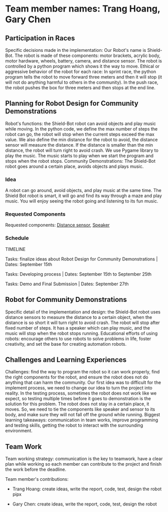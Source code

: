 # Team member names: Trang Hoang, Gary Chen

## Participation in Races

Specific decisions made in the implementation: Our Robot's name is Shield-Bot. The robot is made of these components: motor brackets, acrylic body, motor hardware, wheels, battery, camera, and distance sensor. The robot is controlled by a python program which shows it the way to move. Ethical or aggressive behavior of the robot for each race: In sprint race, the python program tells the robot to move forward three meters and then it will stop (it will not do anything harmful to others in the community). In the push race, the robot pushes the box for three meters and then stops at the end line.

## Planning for Robot Design for Community Demonstrations

Robot's functions: the Shield-Bot robot can avoid objects and play music while moving. In the python code, we define the max number of steps the robot can go, the robot will stop when the current steps exceed the max value. We also define the min distance for the robot to avoid, the distance sensor will measure the distance. If the distance is smaller than the min distance, the robot will turn right to avoid crash. We use Pygame library to play the music. The music starts to play when we start the program and stops when the robot stops. Community Demonstrations: The Shield-Bot robot goes around a certain place, avoids objects and plays music.

### Idea

A robot can go around, avoid objects, and play music at the same time. The Shield Bot robot is smart, it will go and find its way through a maze and play music. You will enjoy seeing the robot going and listening to its fun music.

### Requested Components

Requested components: [Distance sensor](https://www.dexterindustries.com/store/distance-sensor/), [Speaker](https://www.dexterindustries.com/store/speaker-for-raspberry-pi/)

### Schedule

TIMELINE

Tasks: finalize ideas about Robot Design for Community Demonstrations | Dates: September 15th

Tasks: Developing process | Dates: September 15th to September 25th

Tasks: Demo and Final Submission | Dates: September 27th

## Robot for Community Demonstrations

Specific detail of the implementation and design: the Shield-Bot robot uses distance sensors to measure the distance to a certain object, when the distance is so short it will turn right to avoid crash. The robot will stop after fixed number of steps. It has a speaker which can play music, and the music will stop when the robot stops running. Educational efforts of using robots: encourage others to use robots to solve problems in life, foster creativity, and set the base for creating automation robots.

## Challenges and Learning Experiences

Challenges: find the way to program the robot so it can work properly, find the right components for the robot, and ensure the robot does not do anything that can harm the community. Our first idea was to difficult for the implement process, we need to change our idea to turn the project into reality. In the testing process, sometimes the robot does not work like we expect, so testing multiple times before it goes to demonstration is the solution for this problem. The robot does not stay in a certain place, it moves. So, we need to tie the components like speaker and sensor to its body, and make sure they will not fall off the ground while running. Biggest learning takeaways: communication in team works, improve programming and testing skills, getting the robot to interact with the surrounding environment.

## Team Work

Team working strategy: communication is the key to teamwork, have a clear plan while working so each member can contribute to the project and finish the work before the deadline.

Team member's contributions:

- Trang Hoang: create ideas, write the report, code, test, design the robot pipx

- Gary Chen: create ideas, write the report, code, test, design the robot
